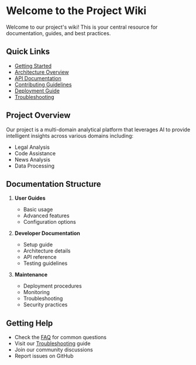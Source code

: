 # Welcome to the Project Wiki

Welcome to our project's wiki! This is your central resource for documentation, guides, and best practices.

## Quick Links

- [Getting Started](./Getting-Started.md)
- [Architecture Overview](./Architecture.md)
- [API Documentation](./API-Documentation.md)
- [Contributing Guidelines](./Contributing.md)
- [Deployment Guide](./Deployment.md)
- [Troubleshooting](./Troubleshooting.md)

## Project Overview

Our project is a multi-domain analytical platform that leverages AI to provide intelligent insights across various domains including:

- Legal Analysis
- Code Assistance
- News Analysis
- Data Processing

## Documentation Structure

1. **User Guides**
   - Basic usage
   - Advanced features
   - Configuration options

2. **Developer Documentation**
   - Setup guide
   - Architecture details
   - API reference
   - Testing guidelines

3. **Maintenance**
   - Deployment procedures
   - Monitoring
   - Troubleshooting
   - Security practices

## Getting Help

- Check the [FAQ](./FAQ.md) for common questions
- Visit our [Troubleshooting](./Troubleshooting.md) guide
- Join our community discussions
- Report issues on GitHub 